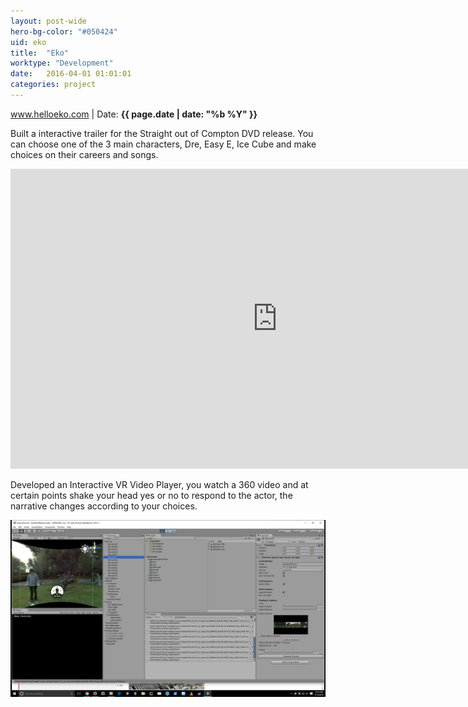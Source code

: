 ```yaml
---
layout: post-wide
hero-bg-color: "#050424"
uid: eko
title:  "Eko"
worktype: "Development"
date:   2016-04-01 01:01:01
categories: project
---
```


<p>

</p>

<p class="meta"><a href="http://www.helloeko.com">www.helloeko.com</a> | Date: <strong>{{ page.date | date: "%b %Y" }}</strong>

<div class="showcase">
  <p>
    Built a interactive trailer for the Straight out of Compton DVD release.  You can choose one of the 3 main characters, Dre, Easy E, Ice Cube and make choices on their careers and songs.
  </p>
<iframe width="854" height="480" frameborder="0" allowfullscreen src="http://stage.interlude.fm/compton/embed.html?publisherID=fQLtND"></iframe>

  <p>
    Developed an Interactive VR Video Player, you watch a 360 video and at certain points shake your head yes or no to respond to the actor, the narrative changes according to your choices.
  </p>

  <img src="/img/eko/unity-poc.png" alt="interlude-unity-poc">
</div>
